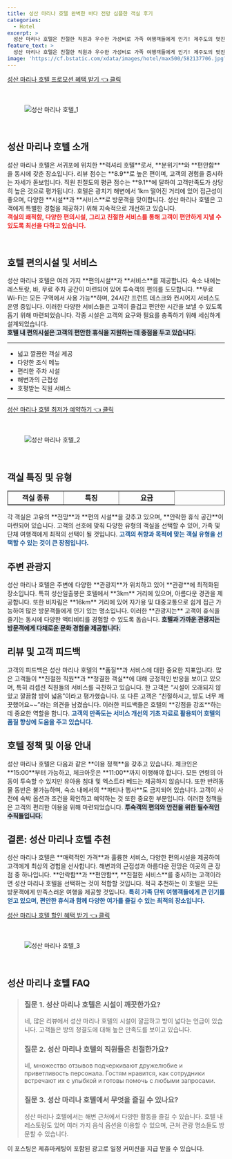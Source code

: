 ```yaml
---
title: 성산 마리나 호텔 완벽한 바다 전망 심플한 객실 후기
categories:
  - Hotel
excerpt: >
  성산 마리나 호텔은 친절한 직원과 우수한 가성비로 가족 여행객들에게 인기! 제주도의 멋진 경치와 함께 새롭게 리모델링된 객실에서 편안한 시간을 즐겨보세요. 해변과 가까운 최고의 선택!
feature_text: >
  성산 마리나 호텔은 친절한 직원과 우수한 가성비로 가족 여행객들에게 인기! 제주도의 멋진 경치와 함께 새롭게 리모델링된 객실에서 편안한 시간을 즐겨보세요. 해변과 가까운 최고의 선택!
image: 'https://cf.bstatic.com/xdata/images/hotel/max500/582137706.jpg?k=69790f7ce9c7cf6479224533d36b110569bce4a530385890f9adcc01d77346c5&o=&hp=1'
---
```


<p><a class="modoo-button" href="https://tinyurl.com/29gbdql4" rel="nofollow noopener">성산 마리나 호텔 프로모션 혜택 받기 👈 클릭</a></p><br/>
<figure class="image"><img alt="성산 마리나 호텔_1" src="https://cf.bstatic.com/xdata/images/hotel/max1024x768/582045457.jpg?k=4f8e3b3a668236098a7126548b0245391a9f55a09d810cdab8c0039735c73b12&amp;o=&amp;hp=1"/></figure><br/>

<h2 data-ke-size="size26" id="성산_마리나_호텔_소개">성산 마리나 호텔 소개</h2>
<p data-ke-size="size16">성산 마리나 호텔은 서귀포에 위치한 **럭셔리 호텔**로서, **분위기**와 **편안함**을 동시에 갖춘 장소입니다. 리뷰 점수는 **8.9**로 높은 편이며, 고객의 경험을 중시하는 자세가 돋보입니다. 직원 친절도의 평균 점수는 **9.1**에 달하여 고객만족도가 상당히 높은 것으로 평가됩니다. 호텔은 광치기 해변에서 1km 떨어진 거리에 있어 접근성이 좋으며, 다양한 **시설**과 **서비스**로 방문객을 맞이합니다. 성산 마리나 호텔은 고객에게 특별한 경험을 제공하기 위해 지속적으로 개선하고 있습니다. <br>
<b><span style="color: #ee2323;">객실의 쾌적함, 다양한 편의시설, 그리고 친절한 서비스를 통해 고객이 편안하게 지낼 수 있도록 최선을 다하고 있습니다.</span></b></br></p>
<p data-ke-size="size16"> </p>
<h2 data-ke-size="size23" id="호텔_편의시설">호텔 편의시설 및 서비스</h2>
<p data-ke-size="size16">성산 마리나 호텔은 여러 가지 **편의시설**과 **서비스**를 제공합니다. 숙소 내에는 레스토랑, 바, 무료 주차 공간이 마련되어 있어 투숙객의 편의를 도모합니다. **무료 Wi-Fi는 모든 구역에서 사용 가능**하며, 24시간 프런트 데스크와 컨시어지 서비스도 운영 중입니다. 이러한 다양한 서비스들은 고객이 즐겁고 편안한 시간을 보낼 수 있도록 돕기 위해 마련되었습니다. 각종 시설은 고객의 요구와 필요를 충족하기 위해 세심하게 설계되었습니다. <br>
<b><span style="background-color: #21538527;">호텔 내 편의시설은 고객의 편안한 휴식을 지원하는 데 중점을 두고 있습니다.</span></b></br></p>
<hr contenteditable="false" data-ke-style="style5" data-ke-type="horizontalRule"/>
<ul data-ke-list-type="disc" style="list-style-type: disc;">
<li>넓고 깔끔한 객실 제공</li>
<li>다양한 조식 메뉴</li>
<li>편리한 주차 시설</li>
<li>해변과의 근접성</li>
<li>호평받는 직원 서비스</li>
</ul>
<hr contenteditable="false" data-ke-style="style5" data-ke-type="horizontalRule"/>
<p><a class="modoo-button" href="https://tinyurl.com/29gbdql4" rel="nofollow noopener">성산 마리나 호텔 최저가 예약하기 👈 클릭</a></p><br/>
<figure class="image"><img alt="성산 마리나 호텔_2" src="https://cf.bstatic.com/xdata/images/hotel/max500/582137706.jpg?k=69790f7ce9c7cf6479224533d36b110569bce4a530385890f9adcc01d77346c5&amp;o=&amp;hp=1"/></figure><br/>
<h2 data-ke-size="size23" id="객실_특징">객실 특징 및 유형</h2>
<table border="1" data-ke-align="alignLeft" data-ke-style="style16" style="border-collapse: collapse; width: 100%; height: 34px;">
<tbody>
<tr style="height: 17px;">
<td style="width: 33.3333%; text-align: center; height: 17px;"><b>객실 종류</b></td>
<td style="width: 33.3333%; text-align: center; height: 17px;"><b>특징</b></td>
<td style="width: 33.3333%; text-align: center; height: 17px;"><b>요금</b></td>
</tr>
<tr style="height: 17px;">
<td style="width: 33.3333%; text-align: center; height: 17px;">트윈룸</td>
<td style="width: 33.3333%; text-align: center; height: 17px;">2인 숙박 가능</td>
<td style="width: 33.3333%; text-align: center; height: 17px;">변동 가능</td>
</tr>
<tr>
<td style="width: 33.3333%; text-align: center;">더블룸</td>
<td style="width: 33.3333%; text-align: center;">편안한 침대</td>
<td style="width: 33.3333%; text-align: center;">변동 가능</td>
</tr>
<tr>
<td style="width: 33.3333%; text-align: center;">스위트룸</td>
<td style="width: 33.3333%; text-align: center;">가족 단위에 적합</td>
<td style="width: 33.3333%; text-align: center;">변동 가능</td>
</tr>
</tbody>
</table>
<p data-ke-size="size16">각 객실은 고유의 **전망**과 **편의 시설**을 갖추고 있으며, **안락한 휴식 공간**이 마련되어 있습니다. 고객의 선호에 맞춰 다양한 유형의 객실을 선택할 수 있어, 가족 및 단체 여행객에게 최적의 선택이 될 것입니다. <b><span style="color: #1a5490;">고객의 취향과 목적에 맞는 객실 유형을 선택할 수 있는 것이 큰 장점입니다.</span></b></p>
<h2 data-ke-size="size23" id="주변_관광지">주변 관광지</h2>
<p data-ke-size="size16">성산 마리나 호텔은 주변에 다양한 **관광지**가 위치하고 있어 **관광**에 최적화된 장소입니다. 특히 성산일출봉은 호텔에서 **3km** 거리에 있으며, 아름다운 경관을 제공합니다. 또한 비자림은 **16km** 거리에 있어 자가용 및 대중교통으로 쉽게 접근 가능하여 많은 방문객들에게 인기 있는 명소입니다. 이러한 **관광지는** 고객이 휴식을 즐기는 동시에 다양한 액티비티를 경험할 수 있도록 돕습니다. <b><span style="background-color: #21538527;">호텔과 가까운 관광지는 방문객에게 다채로운 문화 경험을 제공합니다.</span></b></p>
<h2 data-ke-size="size26" id="리뷰_및_고객_피드백">리뷰 및 고객 피드백</h2>
<p data-ke-size="size16">고객의 피드백은 성산 마리나 호텔의 **품질**과 서비스에 대한 중요한 지표입니다. 많은 고객들이 **친절한 직원**과 **청결한 객실**에 대해 긍정적인 반응을 보이고 있으며, 특히 리셉션 직원들의 서비스를 극찬하고 있습니다. 한 고객은 “시설이 오래되지 않았고 깔끔함 방이 넓음”이라고 평가했습니다. 또 다른 고객은 “친절하시고, 방도 너무 깨끗했어요~~”라는 의견을 남겼습니다. 이러한 피드백들은 호텔의 **강점을 강조**하는 데 중요한 역할을 합니다. <b><span style="color: #1a5490;">고객의 만족도는 서비스 개선의 기초 자료로 활용되어 호텔의 품질 향상에 도움을 주고 있습니다.</span></b></p>
<h2 data-ke-size="size23" id="호텔_정책">호텔 정책 및 이용 안내</h2>
<p data-ke-size="size16">성산 마리나 호텔은 다음과 같은 **이용 정책**을 갖추고 있습니다. 체크인은 **15:00**부터 가능하고, 체크아웃은 **11:00**까지 이행해야 합니다. 모든 연령의 아동이 투숙할 수 있지만 유아용 침대 및 엑스트라 베드는 제공하지 않습니다. 또한 반려동물 동반은 불가능하며, 숙소 내에서의 **파티나 행사**도 금지되어 있습니다. 고객이 사전에 숙박 옵션과 조건을 확인하고 예약하는 것 또한 중요한 부분입니다. 이러한 정책들은 고객의 편리한 이용을 위해 마련되었습니다. <b><span style="background-color: #21538527;">투숙객의 편의와 안전을 위한 필수적인 수칙들입니다.</span></b></p>
<h2 data-ke-size="size26" id="결론">결론: 성산 마리나 호텔 추천</h2>
<p data-ke-size="size16">성산 마리나 호텔은 **매력적인 가격**과 훌륭한 서비스, 다양한 편의시설을 제공하여 고객에게 최상의 경험을 선사합니다. 해변과의 근접성과 아름다운 전망은 이곳의 큰 장점 중 하나입니다. **안락함**과 **편안함**, **친절한 서비스**를 중시하는 고객이라면 성산 마리나 호텔을 선택하는 것이 적합할 것입니다. 적극 추천하는 이 호텔은 모든 방문객에게 만족스러운 여행을 제공할 것입니다. <b><span style="color: #1a5490;">특히 가족 단위 여행객들에게 큰 인기를 얻고 있으며, 편안한 휴식과 함께 다양한 여가를 즐길 수 있는 최적의 장소입니다.</span></b></p>

<p><a class="modoo-button" href="https://tinyurl.com/29gbdql4" rel="nofollow noopener">성산 마리나 호텔 할인 혜택 받기 👈 클릭</a></p><br>

<figure class="image"><img src="https://cf.bstatic.com/xdata/images/hotel/max500/582047219.jpg?k=93dbfb787dc6bf87674a998248cf0d97cf5fa66b288ed60efc5e8396274ec2f6&o=&hp=1" alt="성산 마리나 호텔_3"></figure><br>
<h2 id="성산_마리나_호텔_FAQ">성산 마리나 호텔 FAQ</h2>
<div itemscope="" itemtype="https://schema.org/FAQPage"> <blockquote> <div itemscope="" itemprop="mainEntity" itemtype="https://schema.org/Question"> <h3 itemprop="name">질문 1. 성산 마리나 호텔은 시설이 깨끗한가요?</h3> <div itemscope="" itemprop="acceptedAnswer" itemtype="https://schema.org/Answer"> <span itemprop="text"> <p>네, 많은 리뷰에서 성산 마리나 호텔의 시설이 깔끔하고 방이 넓다는 언급이 있습니다. 고객들은 방의 청결도에 대해 높은 만족도를 보이고 있습니다.</p> </span> </div> </div> <div itemscope="" itemprop="mainEntity" itemtype="https://schema.org/Question"> <h3 itemprop="name">질문 2. 성산 마리나 호텔의 직원들은 친절한가요?</h3> <div itemscope="" itemprop="acceptedAnswer" itemtype="https://schema.org/Answer"> <span itemprop="text"> <p>네, множество отзывов подчеркивают дружелюбие и приветливость персонала. Гостям нравится, как сотрудники встречают их с улыбкой и готовы помочь с любыми запросами.</p> </span> </div> </div> <div itemscope="" itemprop="mainEntity" itemtype="https://schema.org/Question"> <h3 itemprop="name">질문 3. 성산 마리나 호텔에서 무엇을 즐길 수 있나요?</h3> <div itemscope="" itemprop="acceptedAnswer" itemtype="https://schema.org/Answer"> <span itemprop="text"> <p>성산 마리나 호텔에서는 해변 근처에서 다양한 활동을 즐길 수 있습니다. 호텔 내 레스토랑도 있어 여러 가지 음식 옵션을 이용할 수 있으며, 근처 관광 명소들도 방문할 수 있습니다.</p> </span> </div> </div> </blockquote> </div><p>이 포스팅은 제휴마케팅이 포함된 광고로 일정 커미션을 지급 받을 수 있습니다.</p>

